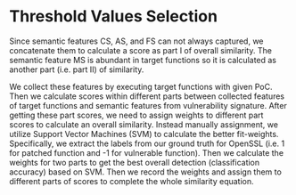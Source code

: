 # Threshold Values Selection
Since semantic features CS, AS, and FS can not always captured, we concatenate them to calculate a score as part I of overall similarity.
The semantic feature MS is abundant in target functions so it is calculated as another part (i.e. part II) of similarity.

We collect these features by executing target functions with given PoC.
Then we calculate scores within different parts between collected features of target functions and semantic features from vulnerability signature.
After getting these part scores, we need to assign weights to different part scores to calculate an overall similarity.
Instead manually assignment, we utilize Support Vector Machines (SVM) to calculate the better fit-weights.
Specifically, we extract the labels from our ground truth for OpenSSL (i.e. 1 for patched function and -1 for vulnerable function).
Then we calculate the weights for two parts to get the best overall detection (classification accuracy) based on SVM.
Then we record the weights and assign them to different parts of scores to complete the whole similarity equation.
